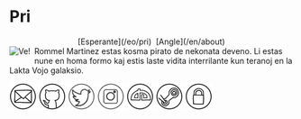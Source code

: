 Pri
===

<center>
<div class="text-small">
[Esperante](/eo/pri)  [Angle](/en/about)
</div>
</center>

<img style="margin-right: 0.5em; margin-bottom: 0.5em;" src="/images/author.jpg" alt="Ve!" title="Ve!" align="left" />
Rommel Martinez estas kosma pirato de nekonata deveno. Li estas nune en homa formo kaj estis
laste vidita interrilante kun teranoj en la Lakta Vojo galaksio.

[![ebzzry@ebzzry.io](/images/icon_mail_01_48x48.png "ebzzry@ebzzry.io")](mailto:ebzzry@ebzzry.io) [![github.com/ebzzry](/images/icon_github_01_48x48.png "GitHub")](https://github.com/ebzzry) [![twitter.com/ebzzry](/images/icon_twitter_01_48x48.png "Tvitero")](https://twitter.com/ebzzry) [![instagram.com/ebzzry](/images/icon_instagram_01_48x48.png "Instagramo")](https://instagram.com/ebzzry) [![ebzzry.deviantart.com](/images/icon_deviantart_01_48x48.png "DeviantArt")](https://ebzzry.deviantart.com) [![Steam](/images/icon_steam_01_48x48.png "Steam")](https://steamcommunity.com/id/ebzzry/) [![GPG](/images/icon_gnupg_01_48x48.png "GPG")](/keys/ebzzry-gnupg.pub) 

